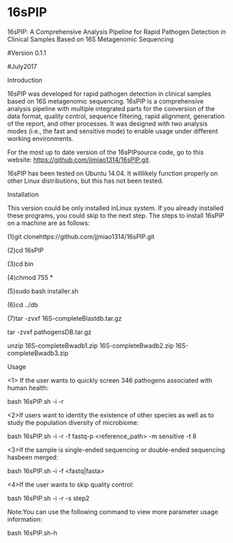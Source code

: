 # 16sPIP
16sPIP: A Comprehensive Analysis Pipeline for Rapid Pathogen Detection in Clinical Samples Based on 16S Metagenomic Sequencing

#Version 0.1.1

#July2017

Introduction

16sPIP  was  developed  for  rapid  pathogen  detection  in  clinical  samples  based  on  16S metagenomic sequencing. 16sPIP is a comprehensive analysis pipeline with multiple integrated parts for the conversion of the data format, quality control, sequence filtering, rapid alignment, generation of the report, and other processes. It was designed with two analysis modes (i.e., the fast and sensitive mode) to enable usage under different working environments.

For  the  most  up  to  date  version  of  the  16sPIPsource  code,  go  to  this  website: https://github.com/jjmiao1314/16sPIP.git.

16sPIP has been tested on Ubuntu 14.04. It willlikely function properly on other Linux distributions, but this has not been tested.


Installation

This version could be only installed inLinux system. If you already installed these programs, you could skip to the next step. 
The steps to install 16sPIP on a machine are as follows:

(1)git clonehttps://github.com/jjmiao1314/16sPIP.git

(2)cd 16sPIP

(3)cd bin

(4)chmod 755 *

(5)sudo bash installer.sh

(6)cd ../db

(7)tar -zvxf 16S-completeBlastdb.tar.gz

tar -zvxf pathogensDB.tar.gz

unzip 16S-completeBwadb1.zip 16S-completeBwadb2.zip 16S-completeBwadb3.zip


Usage

<1> If the user wants to quickly screen 346 pathogens associated with human health:

  bash 16sPIP.sh -i <forward> -r <reverse>
  
<2>If users want to identity the existence of other species as well as to study the population diversity of microbiome:

  bash 16sPIP.sh -i <forward> -r <reverse> -f fastq-p <reference_path> -m sensitive -t 8
  
<3>If the sample is single-ended sequencing or double-ended sequencing hasbeen merged:

  bash 16sPIP.sh -i <seq>-f <fastq|fasta>
  
<4>If the user wants to skip quality control:

  bash 16sPIP.sh -i <forward> -r <reverse> -s step2
  
Note:You can use the following command to view more parameter usage information:

  bash 16sPIP.sh-h
